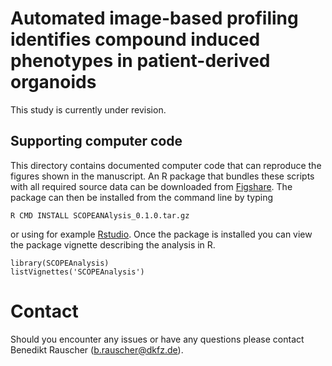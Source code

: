 # Automated image-based profiling identifies compound induced phenotypes in patient-derived organoids

This study is currently under revision.

## Supporting computer code

This directory contains documented computer code that can reproduce the figures shown in the manuscript. An R package that bundles these scripts with all required source data can be downloaded from [Figshare](https://figshare.com/s/e465d65a9964d3b999e9). The package can then be installed from the command line by typing

```{sh}
R CMD INSTALL SCOPEANAlysis_0.1.0.tar.gz
```

or using for example [Rstudio](https://www.rstudio.com/). Once the package is installed you can view the package vignette describing the analysis in R.

```{r}
library(SCOPEAnalysis)
listVignettes('SCOPEAnalysis')
```

# Contact

Should you encounter any issues or have any questions please contact Benedikt Rauscher (b.rauscher@dkfz.de).
